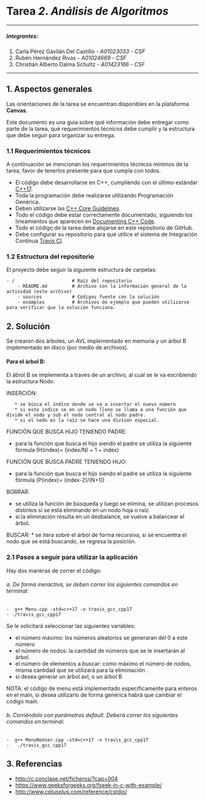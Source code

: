 # Tarea *2*. *Análisis de Algoritmos*

---

##### Integrantes:
1. Carla Pérez Gavilán Del Castillo - *A01023033* - *CSF*
2. Rubén Hernández Rivas - *A01024669* - *CSF*
3. Christian Alberto Dalma Schultz - *A01423166* - *CSF*

---
## 1. Aspectos generales

Las orientaciones de la tarea se encuentran disponibles en la plataforma **Canvas**.

Este documento es una guía sobre qué información debe entregar como parte de la tarea, qué requerimientos técnicos debe cumplir y la estructura que debe seguir para organizar su entrega.


### 1.1 Requerimientos técnicos

A continuación se mencionan los requerimientos técnicos mínimos de la tarea, favor de tenerlos presente para que cumpla con todos.

* El código debe desarrollarse en C++, cumpliendo con el último estándar [C++17](https://isocpp.org/std/the-standard).
* Toda la programación debe realizarse utilizando Programación Genérica.
* Deben utilizarse las [C++ Core Guidelines](https://github.com/isocpp/CppCoreGuidelines/blob/master/CppCoreGuidelines.md).
* Todo el código debe estar correctamente documentado, siguiendo los lineamientos que aparecen en [Documenting C++ Code](https://developer.lsst.io/cpp/api-docs.html).
* Todo el código de la tarea debe alojarse en este repositorio de GitHub.
* Debe configurar su repositorio para que utilice el sistema de Integración Continua [Travis CI](https://travis-ci.org/).

### 1.2 Estructura del repositorio

El proyecto debe seguir la siguiente estructura de carpetas:
```
- / 			        # Raíz del repositorio
    - README.md			# Archivo con la información general de la actividad (este archivo)
    - sources  			# Códigos fuente con la solución
    - examples			# Archivos de ejemplo que pueden utilizarse para verificar que la solución funciona.
```

## 2. Solución

Se crearon dos árboles, un AVL implementado en memoria y un árbol B implementado en disco (por medio de archivos). 

#### Para el árbol B: 
 El ábrol B se implementa a través de un archivo, al cual se le va escribiendo la estructura Nodo. 
 
INSERCIÓN: 

       * se búsca el índice donde se va a insertar el nuevo número
       * si este indice se en un nodo lleno se llama a una función que divide el nodo y sub el nodo central al nodo padre. 
       * si el nodo es la raíz se hace una divisón especial. 
FUNCIÓN QUE BUSCA HIJO TENIENDO PADRE:
* para la función que busca el hijo siendo el padre se utiliza la siguiente fórmula (H(index)= (index/N) + 1 + index)

FUNCIÓN QUE BUSCA PADRE TENIENDO HIJO:
* para la función que busca el hijo siendo el padre se utiliza la siguiente fórmula (P(index)= (index-2)/(N+1))
  
BORRAR: 
  * se utiliza la función de búsqueda y luego se elimina, se utilizan procesos distintos si se está eliminando en un nodo hoja o raíz. 
   * si la eliminación resulta en un desbalance, se vuelve a balancear el árbol.

BUSCAR:
    * se itera sobre el árbol de forma recursiva, si se encuentra el nodo que se está buscando, se regresa la posición. 


### 2.1 Pasos a seguir para utilizar la aplicación

Hay dos maneras de correr el código: 
###### a. De forma ineractiva, se deben correr los siguientes comandos en términal: 
    -  g++ Menu.cpp -std=c++17 -o travis_gcc_cpp17
    - ./travis_gcc_cpp17
    
  Se le solicitará seleccionar las siguientes variables:
   - el número máximo: los números aleatorios se generaran del 0 a este número
   - el número de nodos: la cantidad de números que se le insertarán al árbol. 
   - el número de elementos a buscar: como máximo el número de nodos, misma cantidad que se utilizará para la eliminiación . 
   - si desea generar un árbol avl, o un árbol B
  
  NOTA: el código de menu está implementado específicamente para enteros en el main, si desea utilizarlo de forma genérica habrá que cambiar el código main. 
  
###### b. Corriéndolo con parámetros default. Deberá correr los siguientes comandos en terminal:
    -  g++ MenuNoUser.cpp -std=c++17 -o travis_gcc_cpp17
    -   ./travis_gcc_cpp17
    

## 3. Referencias

-  http://c.conclase.net/ficheros/?cap=004
-  https://www.geeksforgeeks.org/fseek-in-c-with-example/
-  http://www.cplusplus.com/reference/cstdio/
